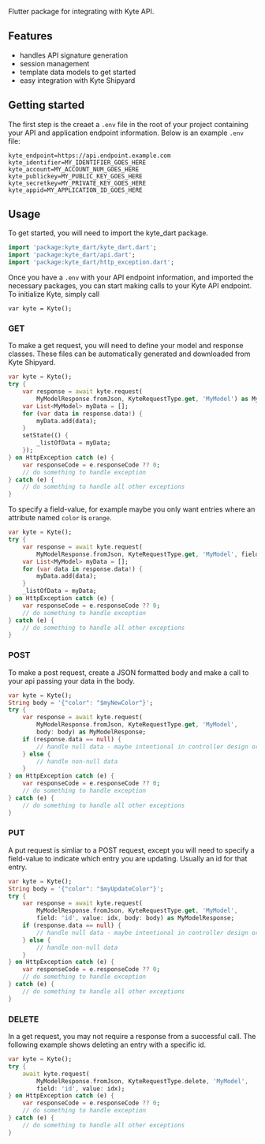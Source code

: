 Flutter package for integrating with Kyte API.

## Features

- handles API signature generation
- session management
- template data models to get started
- easy integration with Kyte Shipyard

## Getting started

The first step is the creaet a `.env` file in the root of your project containing your API and application endpoint information. Below is an example `.env` file:
```
kyte_endpoint=https://api.endpoint.example.com
kyte_identifier=MY_IDENTIFIER_GOES_HERE
kyte_account=MY_ACCOUNT_NUM_GOES_HERE
kyte_publickey=MY_PUBLIC_KEY_GOES_HERE
kyte_secretkey=MY_PRIVATE_KEY_GOES_HERE
kyte_appid=MY_APPLICATION_ID_GOES_HERE
```

## Usage

To get started, you will need to import the kyte_dart package.

```dart
import 'package:kyte_dart/kyte_dart.dart';
import 'package:kyte_dart/api.dart';
import 'package:kyte_dart/http_exception.dart';
```

Once you have a `.env` with your API endpoint information, and imported the necessary packages, you can start making calls to your Kyte API endpoint. To initialize Kyte, simply call

```
var kyte = Kyte();
```

### GET
To make a get request, you will need to define your model and response classes. These files can be automatically generated and downloaded from Kyte Shipyard.

```dart
var kyte = Kyte();
try {
    var response = await kyte.request(
        MyModelResponse.fromJson, KyteRequestType.get, 'MyModel') as MyModelResponse;
    var List<MyModel> myData = [];
    for (var data in response.data!) {
        myData.add(data);
    }
    setState(() {
        _listOfData = myData;
    });
} on HttpException catch (e) {
    var responseCode = e.responseCode ?? 0;
    // do something to handle exception
} catch (e) {
    // do something to handle all other exceptions
}
```

To specify a field-value, for example maybe you only want entries where an attribute named `color` is `orange`.

```dart
var kyte = Kyte();
try {
    var response = await kyte.request(
        MyModelResponse.fromJson, KyteRequestType.get, 'MyModel', field: 'color', value: 'yellow') as MyModelResponse;
    var List<MyModel> myData = [];
    for (var data in response.data!) {
        myData.add(data);
    }
    _listOfData = myData;
} on HttpException catch (e) {
    var responseCode = e.responseCode ?? 0;
    // do something to handle exception
} catch (e) {
    // do something to handle all other exceptions
}
```

### POST
To make a post request, create a JSON formatted body and make a call to your api passing your data in the body.

```dart
var kyte = Kyte();
String body = '{"color": "$myNewColor"}';
try {
    var response = await kyte.request(
        MyModelResponse.fromJson, KyteRequestType.get, 'MyModel',
        body: body) as MyModelResponse;
    if (response.data == null) {
        // handle null data - maybe intentional in controller design or error
    } else {
        // handle non-null data
    }
} on HttpException catch (e) {
    var responseCode = e.responseCode ?? 0;
    // do something to handle exception
} catch (e) {
    // do something to handle all other exceptions
}
```

### PUT
A put request is simliar to a POST request, except you will need to specify a field-value to indicate which entry you are updating. Usually an id for that entry.

```dart
var kyte = Kyte();
String body = '{"color": "$myUpdateColor"}';
try {
    var response = await kyte.request(
        MyModelResponse.fromJson, KyteRequestType.get, 'MyModel',
        field: 'id', value: idx, body: body) as MyModelResponse;
    if (response.data == null) {
        // handle null data - maybe intentional in controller design or error
    } else {
        // handle non-null data
    }
} on HttpException catch (e) {
    var responseCode = e.responseCode ?? 0;
    // do something to handle exception
} catch (e) {
    // do something to handle all other exceptions
}
```

### DELETE
In a get request, you may not require a response from a successful call. The following example shows deleting an entry with a specific id.

```dart
var kyte = Kyte();
try {
    await kyte.request(
        MyModelResponse.fromJson, KyteRequestType.delete, 'MyModel',
        field: 'id', value: idx);
} on HttpException catch (e) {
    var responseCode = e.responseCode ?? 0;
    // do something to handle exception
} catch (e) {
    // do something to handle all other exceptions
}
```
